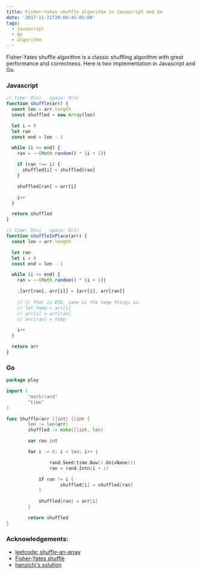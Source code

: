 ```yaml
---
title: Fisher–Yates shuffle algorithm in Javascript and Go
date: '2017-11-21T20:06:45-05:00'
tags:
  - javascript
  - go
  - algorithm
---
```

 Fisher-Yates shuffle algorithm is a classic shuffling algorithm with great performance and correctness. Here is two implementation in Javascript and Go.

### Javascript
```js
// time: O(n)   space: O(n)
function shuffle(arr) {
  const len = arr.length
  const shuffled = new Array(len)

  let i = 0
  let ran
  const end = len - 1

  while (i <= end) {
    ran = ~~(Math.random() * (i + 1))

    if (ran !== i) {
      shuffled[i] = shuffled[ran]
    }

    shuffled[ran] = arr[i]

    i++
  }

  return shuffled
}

// time: O(n)   space: O(1)
function shuffleInPlace(arr) {
  const len = arr.length

  let ran
  let i = 0
  const end = len - 1

  while (i <= end) {
    ran = ~~(Math.random() * (i + 1))

    ;[arr[ran], arr[i]] = [arr[i], arr[ran]]
    
    // // that is ES6, same as the temp things as:
    // let temp = arr[i]
    // arr[i] = arr[ran]
    // arr[ran] = temp

    i++
  }

  return arr
}

```

### Go

```go
package play

import (
		"math/rand"
		"time"
)

func Shuffle(arr []int) []int {
		len := len(arr)
		shuffled := make([]int, len)

		var ran int

		for i := 0; i < len; i++ {

				rand.Seed(time.Now().UnixNano())
				ran = rand.Intn(i + 1)

			if ran != i {
					shuffled[i] = shuffled[ran]
			}

			shuffled[ran] = arr[i]
		}

		return shuffled
}

```

### Acknowledgements:

* [leetcode: shuffle-an-array](https://leetcode.com/problems/shuffle-an-array/)
* [Fisher-Yates shuffle](https://www.wikiwand.com/en/Fisher%E2%80%93Yates_shuffle)
* [hanzichi's solution](https://github.com/hanzichi/leetcode/blob/master/Algorithms/Shuffle%20an%20Array/shuffle-an-array.js)

